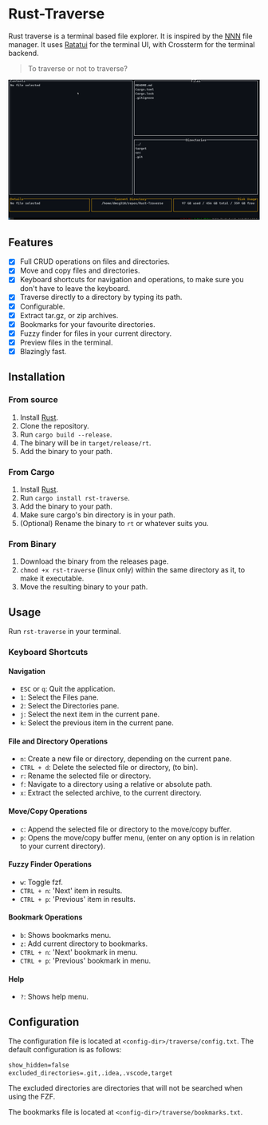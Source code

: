 # Rust-Traverse

Rust traverse is a terminal based file explorer. It is inspired by the [NNN](https://github.com/jarun/nnn) file manager. It uses [Ratatui](https://github.com/tui-rs-revival/ratatui) for the terminal UI, with Crossterm for the terminal backend.

> To traverse or not to traverse?

![Rust-Traverse](traverse.gif)

## Features

- [x] Full CRUD operations on files and directories.
- [x] Move and copy files and directories.
- [x] Keyboard shortcuts for navigation and operations, to make sure you don't have to leave the keyboard.
- [x] Traverse directly to a directory by typing its path.
- [x] Configurable.
- [x] Extract tar.gz, or zip archives.
- [x] Bookmarks for your favourite directories.
- [x] Fuzzy finder for files in your current directory.
- [x] Preview files in the terminal.
- [x] Blazingly fast.

## Installation

### From source

1. Install [Rust](https://www.rust-lang.org/tools/install).
2. Clone the repository.
3. Run `cargo build --release`.
4. The binary will be in `target/release/rt`.
5. Add the binary to your path.

### From Cargo

1. Install [Rust](https://www.rust-lang.org/tools/install).
2. Run `cargo install rst-traverse`.
3. Add the binary to your path.
4. Make sure cargo's bin directory is in your path.
5. (Optional) Rename the binary to `rt` or whatever suits you.

### From Binary

1. Download the binary from the releases page.
2. `chmod +x rst-traverse` (linux only) within the same directory as it, to make it executable.
3. Move the resulting binary to your path.

## Usage

Run `rst-traverse` in your terminal.

### Keyboard Shortcuts

#### Navigation

- `ESC` or `q`: Quit the application.
- `1`: Select the Files pane.
- `2`: Select the Directories pane.
- `j`: Select the next item in the current pane.
- `k`: Select the previous item in the current pane.

#### File and Directory Operations

- `n`: Create a new file or directory, depending on the current pane.
- `CTRL + d`: Delete the selected file or directory, (to bin).
- `r`: Rename the selected file or directory.
- `f`: Navigate to a directory using a relative or absolute path.
- `x`: Extract the selected archive, to the current directory.

#### Move/Copy Operations

- `c`: Append the selected file or directory to the move/copy buffer.
- `p`: Opens the move/copy buffer menu, (enter on any option is in relation to your current directory).

#### Fuzzy Finder Operations

- `w`: Toggle fzf.
- `CTRL + n`: 'Next' item in results.
- `CTRL + p`: 'Previous' item in results.

#### Bookmark Operations

- `b`: Shows bookmarks menu.
- `z`: Add current directory to bookmarks.
- `CTRL + n`: 'Next' bookmark in menu.
- `CTRL + p`: 'Previous' bookmark in menu.

#### Help

- `?`: Shows help menu.

## Configuration

The configuration file is located at `<config-dir>/traverse/config.txt`. The default configuration is as follows:

```
show_hidden=false
excluded_directories=.git,.idea,.vscode,target
```

The excluded directories are directories that will not be searched when using the FZF.

The bookmarks file is located at `<config-dir>/traverse/bookmarks.txt`.
